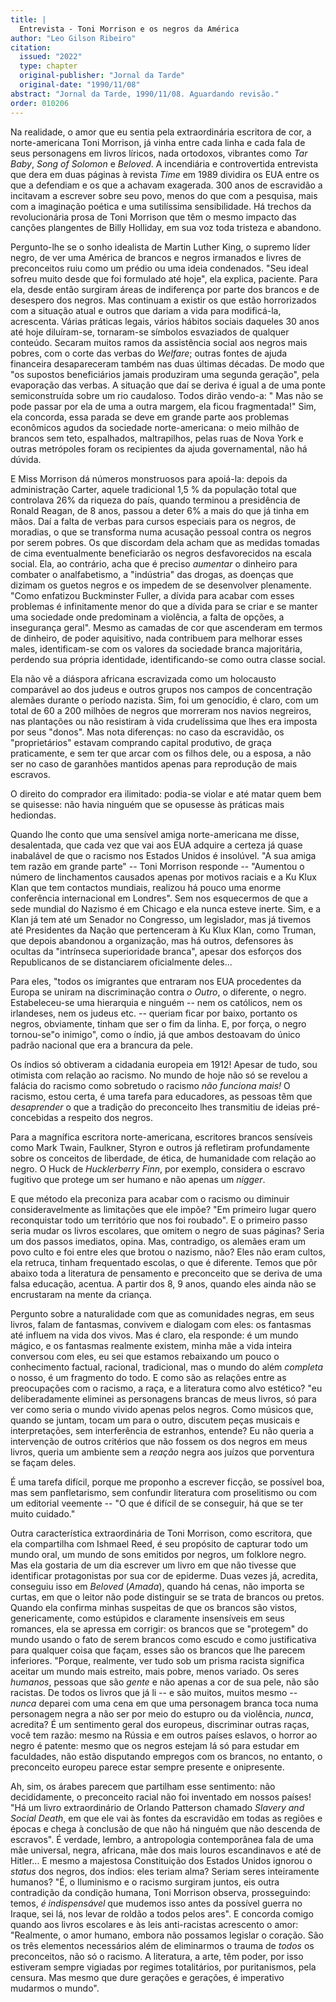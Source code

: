 ```yaml
---
title: |
  Entrevista - Toni Morrison e os negros da América
author: "Leo Gilson Ribeiro"
citation:
  issued: "2022"
  type: chapter
  original-publisher: "Jornal da Tarde"
  original-date: "1990/11/08"
abstract: "Jornal da Tarde, 1990/11/08. Aguardando revisão."
order: 010206
---
```


Na realidade, o amor que eu sentia pela extraordinária escritora de cor, a norte-americana Toni Morrison, já vinha entre cada linha e cada fala de seus personagens em livros líricos, nada ortodoxos, vibrantes como *Tar Baby*, *Song of Solomon* e *Beloved*. A incendiária e controvertida entrevista que dera em duas páginas à revista *Time* em 1989 dividira os EUA entre os que a defendiam e os que a achavam exagerada. 300 anos de escravidão a incitavam a escrever sobre seu povo, menos do que com a pesquisa, mais com a imaginação poética e uma sutilíssima sensibilidade. Há trechos da revolucionária prosa de Toni Morrison que têm o mesmo impacto das canções plangentes de Billy Holliday, em sua voz toda tristeza e abandono.

Pergunto-lhe se o sonho idealista de Martin Luther King, o supremo líder negro, de ver uma América de brancos e negros irmanados e livres de preconceitos ruiu como um prédio ou uma ideia condenados. "Seu ideal sofreu muito desde que foi formulado até hoje", ela explica, paciente. Para ela, desde então surgiram áreas de indiferença por parte dos brancos e de desespero dos negros. Mas continuam a existir os que estão horrorizados com a situação atual e outros que dariam a vida para modificá-la, acrescenta. Várias práticas legais, vários hábitos sociais daqueles 30 anos até hoje diluíram-se, tornaram-se símbolos esvaziados de qualquer conteúdo. Secaram muitos ramos da assistência social aos negros mais pobres, com o corte das verbas do *Welfare*; outras fontes de ajuda financeira desapareceram também nas duas últimas décadas. De modo que "os supostos beneficiários jamais produziram uma segunda geração", pela evaporação das verbas. A situação que daí se deriva é igual a de uma ponte semiconstruída sobre um rio caudaloso. Todos dirão vendo-a: " Mas não se pode passar por ela de uma a outra margem, ela ficou fragmentada!" Sim, ela concorda, essa parada se deve em grande parte aos problemas econômicos agudos da sociedade norte-americana: o meio milhão de brancos sem teto, espalhados, maltrapilhos, pelas ruas de Nova York e outras metrópoles foram os recipientes da ajuda governamental, não há dúvida.

E Miss Morrison dá números monstruosos para apoiá-la: depois da administração Carter, aquele tradicional 1,5 % da população total que controlava 26% da riqueza do país, quando terminou a presidência de Ronald Reagan, de 8 anos, passou a deter 6% a mais do que já tinha em mãos. Daí a falta de verbas para cursos especiais para os negros, de moradias, o que se transforma numa acusação pessoal contra os negros por serem pobres. Os que discordam dela acham que as medidas tomadas de cima eventualmente beneficiarão os negros desfavorecidos na escala social. Ela, ao contrário, acha que é preciso *aumentar* o dinheiro para combater o analfabetismo, a "indústria" das drogas, as doenças que dizimam os guetos negros e os impedem de se desenvolver plenamente. "Como enfatizou Buckminster Fuller, a dívida para acabar com esses problemas é infinitamente menor do que a dívida para se criar e se manter uma sociedade onde predominam a violência, a falta de opções, a insegurança geral". Mesmo as camadas de cor que ascenderam em termos de dinheiro, de poder aquisitivo, nada contribuem para melhorar esses males, identificam-se com os valores da sociedade branca majoritária, perdendo sua própria identidade, identificando-se como outra classe social.

Ela não vê a diáspora africana escravizada como um holocausto comparável ao dos judeus e outros grupos nos campos de concentração alemães durante o período nazista. Sim, foi um genocídio, é claro, com um total de 60 a 200 milhões de negros que morreram nos navios negreiros, nas plantações ou não resistiram à vida crudelíssima que lhes era imposta por seus "donos". Mas nota diferenças: no caso da escravidão, os "proprietários" estavam comprando capital produtivo, de graça praticamente, e sem ter que arcar com os filhos dele, ou a esposa, a não ser no caso de garanhões mantidos apenas para reprodução de mais escravos.

O direito do comprador era ilimitado: podia-se violar e até matar quem bem se quisesse: não havia ninguém que se opusesse às práticas mais hediondas.

Quando lhe conto que uma sensível amiga norte-americana me disse, desalentada, que cada vez que vai aos EUA adquire a certeza já quase inabalável de que o racismo nos Estados Unidos é insolúvel. "A sua amiga tem razão em grande parte" -- Toni Morrison responde -- "Aumentou o número de linchamentos causados apenas por motivos raciais e a Ku Klux Klan que tem contactos mundiais, realizou há pouco uma enorme conferência internacional em Londres". Sem nos esquecermos de que a sede mundial do Nazismo é em Chicago e ela nunca esteve inerte. Sim, e a Klan já tem até um Senador no Congresso, um legislador, mas já tivemos até Presidentes da Nação que pertenceram à Ku Klux Klan, como Truman, que depois abandonou a organização, mas há outros, defensores às ocultas da "intrínseca superioridade branca", apesar dos esforços dos Republicanos de se distanciarem oficialmente deles...

Para eles, "todos os imigrantes que entraram nos EUA procedentes da Europa se uniram na discriminação contra *o Outro*, o diferente, o negro. Estabeleceu-se uma hierarquia e ninguém -- nem os católicos, nem os irlandeses, nem os judeus etc. -- queriam ficar por baixo, portanto os negros, obviamente, tinham que ser o fim da linha. E, por força, o negro tornou-se"o inimigo", como o índio, já que ambos destoavam do único padrão nacional que era a brancura da pele.

Os índios só obtiveram a cidadania europeia em 1912! Apesar de tudo, sou otimista com relação ao racismo. No mundo de hoje não só se revelou a falácia do racismo como sobretudo o racismo *não funciona mais!* O racismo, estou certa, é uma tarefa para educadores, as pessoas têm que *desaprender* o que a tradição do preconceito lhes transmitiu de ideias pré-concebidas a respeito dos negros.

Para a magnífica escritora norte-americana, escritores brancos sensíveis como Mark Twain, Faulkner, Styron e outros já refletiram profundamente sobre os conceitos de liberdade, de ética, de humanidade com relação ao negro. O Huck de *Hucklerberry Finn*, por exemplo, considera o escravo fugitivo que protege um ser humano e não apenas um *nigger*.

E que método ela preconiza para acabar com o racismo ou diminuir consideravelmente as limitações que ele impõe? "Em primeiro lugar quero reconquistar todo um território que nos foi roubado". E o primeiro passo seria mudar os livros escolares, que omitem o negro de suas páginas? Seria um dos passos imediatos, opina. Mas, contradigo, os alemães eram um povo culto e foi entre eles que brotou o nazismo, não? Eles não eram cultos, ela retruca, tinham frequentado escolas, o que é diferente. Temos que pôr abaixo toda a literatura de pensamento e preconceito que se deriva de uma falsa educação, acentua. A partir dos 8, 9 anos, quando eles ainda não se encrustaram na mente da criança.

Pergunto sobre a naturalidade com que as comunidades negras, em seus livros, falam de fantasmas, convivem e dialogam com eles: os fantasmas até influem na vida dos vivos. Mas é claro, ela responde: é um mundo mágico, e os fantasmas realmente existem, minha mãe a vida inteira conversou com eles, eu sei que estamos rebaixando um pouco o conhecimento factual, racional, tradicional, mas o mundo do além *completa* o nosso, é um fragmento do todo. E como são as relações entre as preocupações com o racismo, a raça, e a literatura como alvo estético? "eu deliberadamente eliminei as personagens brancas de meus livros, só para ver como seria o mundo vivido apenas pelos negros. Como músicos que, quando se juntam, tocam um para o outro, discutem peças musicais e interpretações, sem interferência de estranhos, entende? Eu não queria a intervenção de outros critérios que não fossem os dos negros em meus livros, queria um ambiente sem a *reação* negra aos juízos que porventura se façam deles.

É uma tarefa difícil, porque me proponho a escrever ficção, se possível boa, mas sem panfletarismo, sem confundir literatura com proselitismo ou com um editorial veemente -- "O que é difícil de se conseguir, há que se ter muito cuidado."

Outra característica extraordinária de Toni Morrison, como escritora, que ela compartilha com Ishmael Reed, é seu propósito de capturar todo um mundo oral, um mundo de sons emitidos por negros, um folklore negro. Mas ela gostaria de um dia escrever um livro em que não tivesse que identificar protagonistas por sua cor de epiderme. Duas vezes já, acredita, conseguiu isso em *Beloved* (*Amada*), quando há cenas, não importa se curtas, em que o leitor não pode distinguir se se trata de brancos ou pretos. Quando ela confirma minhas suspeitas de que os brancos são vistos, genericamente, como estúpidos e claramente insensíveis em seus romances, ela se apressa em corrigir: os brancos que se "protegem" do mundo usando o fato de serem brancos como escudo e como justificativa para qualquer coisa que façam, esses são os brancos que lhe parecem inferiores. "Porque, realmente, ver tudo sob um prisma racista significa aceitar um mundo mais estreito, mais pobre, menos variado. Os seres *humanos*, pessoas que são *gente* e não apenas a cor de sua pele, não são racistas. De todos os livros que já li -- e são muitos, muitos mesmo -- *nunca* deparei com uma cena em que uma personagem branca toca numa personagem negra a não ser por meio do estupro ou da violência, *nunca*, acredita? É um sentimento geral dos europeus, discriminar outras raças, você tem razão: mesmo na Rússia e em outros países eslavos, o horror ao negro é patente: mesmo que os negros estejam lá só para estudar em faculdades, não estão disputando empregos com os brancos, no entanto, o preconceito europeu parece estar sempre presente e onipresente.

Ah, sim, os árabes parecem que partilham esse sentimento: não decididamente, o preconceito racial não foi inventado em nossos países! "Há um livro extraordinário de Orlando Patterson chamado *Slavery and Social Death*, em que ele vai às fontes da escravidão em todas as regiões e épocas e chega à conclusão de que não há ninguém que não descenda de escravos". É verdade, lembro, a antropologia contemporânea fala de uma mãe universal, negra, africana, mãe dos mais louros escandinavos e até de Hitler... E mesmo a majestosa Constituição dos Estados Unidos ignorou o *status* dos negros, dos índios: eles teriam alma? Seriam seres inteiramente humanos? "É, o Iluminismo e o racismo surgiram juntos, eis outra contradição da condição humana, Toni Morrison observa, prosseguindo: temos, *é indispensável* que mudemos isso antes da possível guerra no Iraque, sei lá, nos levar de roldão a todos pelos ares". E concorda comigo quando aos livros escolares e às leis anti-racistas acrescento o amor: "Realmente, o amor humano, embora não possamos legislar o coração. São os três elementos necessários além de eliminarmos o trauma de *todos* os preconceitos, não só o racismo. A literatura, a arte, têm poder, por isso estiveram sempre vigiadas por regimes totalitários, por puritanismos, pela censura. Mas mesmo que dure gerações e gerações, é imperativo mudarmos o mundo".


